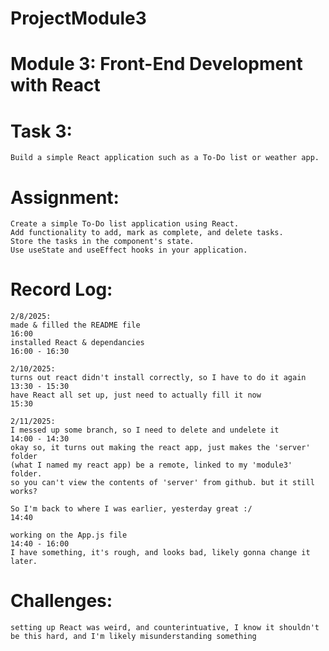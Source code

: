 # ProjectModule3

# Module 3: Front-End Development with React
# Task 3:
    Build a simple React application such as a To-Do list or weather app.

# Assignment:
    Create a simple To-Do list application using React.
    Add functionality to add, mark as complete, and delete tasks.
    Store the tasks in the component's state.
    Use useState and useEffect hooks in your application.

# Record Log:
    2/8/2025:
    made & filled the README file                                               16:00
    installed React & dependancies                                              16:00 - 16:30

    2/10/2025:
    turns out react didn't install correctly, so I have to do it again          13:30 - 15:30
    have React all set up, just need to actually fill it now                    15:30
    
    2/11/2025:
    I messed up some branch, so I need to delete and undelete it                14:00 - 14:30
    okay so, it turns out making the react app, just makes the 'server' folder 
    (what I named my react app) be a remote, linked to my 'module3' folder.
    so you can't view the contents of 'server' from github. but it still works?

    So I'm back to where I was earlier, yesterday great :/                      14:40

    working on the App.js file                                                  14:40 - 16:00
    I have something, it's rough, and looks bad, likely gonna change it later.

    

# Challenges:
    setting up React was weird, and counterintuative, I know it shouldn't be this hard, and I'm likely misunderstanding something
